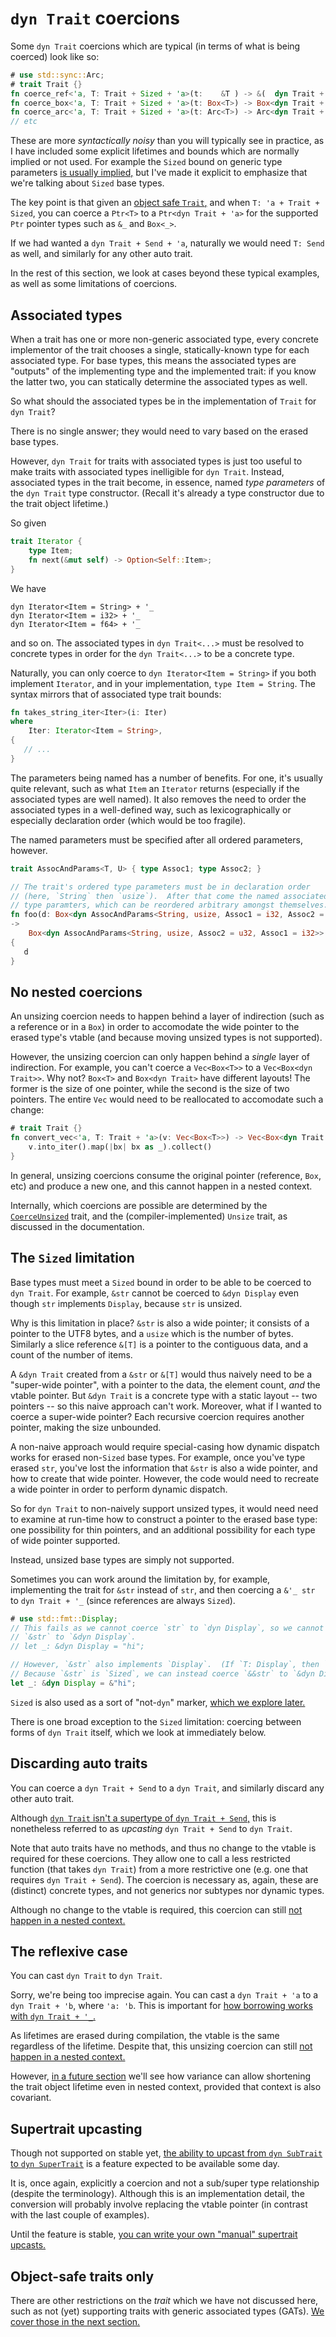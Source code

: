 # `dyn Trait` coercions

Some `dyn Trait` coercions which are typical (in terms of what is being coerced) look like so:
```rust
# use std::sync::Arc;
# trait Trait {}
fn coerce_ref<'a, T: Trait + Sized + 'a>(t:    &T ) -> &(  dyn Trait + 'a) { t }
fn coerce_box<'a, T: Trait + Sized + 'a>(t: Box<T>) -> Box<dyn Trait + 'a> { t }
fn coerce_arc<'a, T: Trait + Sized + 'a>(t: Arc<T>) -> Arc<dyn Trait + 'a> { t }
// etc
```

These are more *syntactically noisy* than you will typically see in practice, as
I have included some explicit lifetimes and bounds which are normally implied
or not used.  For example the `Sized` bound on generic type parameters
[is usually implied,](https://doc.rust-lang.org/reference/special-types-and-traits.html#sized)
but I've made it explicit to emphasize that we're talking about `Sized` base types.

The key point is that given an [object safe `Trait`,](dyn-safety.md) and when
`T: 'a + Trait + Sized`, you can coerce a `Ptr<T>` to a `Ptr<dyn Trait + 'a>`
for the supported `Ptr` pointer types such as `&_` and `Box<_>`.

If we had wanted a `dyn Trait + Send + 'a`, naturally we would need `T: Send`
as well, and similarly for any other auto trait.

In the rest of this section, we look at cases beyond these typical examples,
as well as some limitations of coercions.

## Associated types

When a trait has one or more non-generic associated type, every concrete implementor of
the trait chooses a single, statically-known type for each associated type.  For base
types, this means the associated types are "outputs" of the implementing type and the
implemented trait: if you know the latter two, you can statically determine the
associated types as well.

So what should the associated types be in the implementation of `Trait` for
`dyn Trait`?

There is no single answer; they would need to vary based on the erased base types.

However, `dyn Trait` for traits with associated types is just too useful to
make traits with associated types inelligible for `dyn Trait`.  Instead, associated
types in the trait become, in essence, named *type parameters* of the `dyn Trait`
type constructor. (Recall it's already a type constructor due to the trait object lifetime.)

So given
```rust
trait Iterator {
    type Item;
    fn next(&mut self) -> Option<Self::Item>;
}
```
We have
```rust,ignore
dyn Iterator<Item = String> + '_
dyn Iterator<Item = i32> + '_
dyn Iterator<Item = f64> + '_
```
and so on.  The associated types in `dyn Trait<...>` must be resolved to
concrete types in order for the `dyn Trait<...>` to be a concrete type.

Naturally, you can only coerce to `dyn Iterator<Item = String>` if you
both implement `Iterator`, and in your implementation, `type Item = String`.
The syntax mirrors that of associated type trait bounds:
```rust
fn takes_string_iter<Iter>(i: Iter)
where
    Iter: Iterator<Item = String>,
{
   // ...
}
```

The parameters being named has a number of benefits.  For one, it's
usually quite relevant, such as what `Item` an `Iterator` returns
(especially if the associated types are well named).  It also removes
the need to order the associated types in a well-defined way, such as
lexicographically or especially declaration order (which would be too fragile).

The named parameters must be specified after all ordered parameters, however.
```rust
trait AssocAndParams<T, U> { type Assoc1; type Assoc2; }

// The trait's ordered type parameters must be in declaration order
// (here, `String` then `usize`).  After that come the named associated
// type paramters, which can be reordered arbitrary amongst themselves.
fn foo(d: Box<dyn AssocAndParams<String, usize, Assoc1 = i32, Assoc2 = u32>>)
->
    Box<dyn AssocAndParams<String, usize, Assoc2 = u32, Assoc1 = i32>>
{
   d
}
```


## No nested coercions

An unsizing coercion needs to happen behind a layer of indirection (such as a
reference or in a `Box`) in order to accomodate the wide pointer to the erased
type's vtable (and because moving unsized types is not supported).

However, the unsizing coercion can only happen behind a *single* layer of
indirection.  For example, you can't coerce a `Vec<Box<T>>` to a `Vec<Box<dyn Trait>>`.
Why not?  `Box<T>` and `Box<dyn Trait>` have different layouts!  The former
is the size of one pointer, while the second is the size of two pointers.
The entire `Vec` would need to be reallocated to accomodate such a change:
```rust
# trait Trait {}
fn convert_vec<'a, T: Trait + 'a>(v: Vec<Box<T>>) -> Vec<Box<dyn Trait + 'a>> {
    v.into_iter().map(|bx| bx as _).collect()
}
```

In general, unsizing coercions consume the original pointer (reference, `Box`,
etc) and produce a new one, and this cannot happen in a nested context.

Internally, which coercions are possible are determined by the
[`CoerceUnsized`](https://doc.rust-lang.org/std/ops/trait.CoerceUnsized.html)
trait, and the (compiler-implemented) `Unsize` trait, as discussed in the
documentation.

## The `Sized` limitation

Base types must meet a `Sized` bound in order to be able to be coerced to
`dyn Trait`.  For example, `&str` cannot be coerced to `&dyn Display`
even though `str` implements `Display`, because `str` is unsized.

Why is this limitation in place?  `&str` is also a wide pointer; it consists
of a pointer to the UTF8 bytes, and a `usize` which is the number of bytes.
Similarly a slice reference `&[T]` is a pointer to the contiguous data, and
a count of the number of items.

A `&dyn Trait` created from a `&str` or `&[T]` would thus naively need to be
a "super-wide pointer", with a pointer to the data, the element count, *and*
the vtable pointer.  But `&dyn Trait` is a concrete type with a static layout
-- two pointers -- so this naive approach can't work.  Moreover, what if I
wanted to coerce a super-wide pointer?  Each recursive coercion requires
another pointer, making the size unbounded.

A non-naive approach would require special-casing how dynamic dispatch
works for erased non-`Sized` base types.  For example, once you've type
erased `str`, you've lost the information that `&str` is also a wide pointer,
and how to create that wide pointer.  However, the code would need to recreate
a wide pointer in order to perform dynamic dispatch.

So for `dyn Trait` to non-naively support unsized types, it would need need
to examine at run-time how to construct a pointer to the erased base type:
one possibility for thin pointers, and an additional possibility for each type
of wide pointer supported.

Instead, unsized base types are simply not supported.

Sometimes you can work around the limitation by, for example, implementing
the trait for `&str` instead of `str`, and then coercing a `&'_ str` to
`dyn Trait + '_` (since references are always `Sized`).
```rust
# use std::fmt::Display;
// This fails as we cannot coerce `str` to `dyn Display`, so we cannot coerce
// `&str` to `&dyn Display`.
// let _: &dyn Display = "hi";

// However, `&str` also implements `Display`.  (If `T: Display`, then `&T: Display`.)
// Because `&str` is `Sized`, we can instead coerce `&&str` to `&dyn Display`:
let _: &dyn Display = &"hi";
```

`Sized` is also used as a sort of "not-`dyn`" marker,
[which we explore later.](dyn-safety.md#the-sized-constraints)

There is one broad exception to the `Sized` limitation: coercing between
forms of `dyn Trait` itself, which we look at immediately below.

## Discarding auto traits

You can coerce a `dyn Trait + Send` to a `dyn Trait`, and similarly discard
any other auto trait.

Although
[`dyn Trait` isn't a supertype of `dyn Trait + Send`,](./dyn-trait-overview.md#dyn-trait-is-not-a-supertype)
this is nonetheless referred to as *upcasting* `dyn Trait + Send` to `dyn Trait`.

Note that auto traits have no methods, and thus no change to the vtable is
required for these coercions.  They allow one to call a less restricted
function (that takes `dyn Trait`) from a more restrictive one (e.g. one that
requires `dyn Trait + Send`).  The coercion is necessary as, again, these are
(distinct) concrete types, and not generics nor subtypes nor dynamic types.

Although no change to the vtable is required, this coercion can still
[not happen in a nested context.](#no-nested-coercions)

## The reflexive case

You can cast `dyn Trait` to `dyn Trait`.

Sorry, we're being too imprecise again.  You can cast a `dyn Trait + 'a` to a `dyn Trait + 'b`,
where `'a: 'b`.  This is important for
[how borrowing works with `dyn Trait + '_`.](./dyn-covariance.md#unsizing-coercions-in-invariant-context)

As lifetimes are erased during compilation, the vtable is the same regardless of the lifetime.
Despite that, this unsizing coercion can still [not happen in a nested context.](#no-nested-coercions)

However, [in a future section](http://127.0.0.1:3000/dyn-covariance.html) we'll see
how variance can allow shortening the trait object lifetime even in nested context,
provided that context is also covariant.

## Supertrait upcasting

Though not supported on stable yet,
[the ability to upcast from `dyn SubTrait` to `dyn SuperTrait`](https://github.com/rust-lang/rust/issues/65991)
is a feature expected to be available some day.

It is, once again, explicitly a coercion and not a sub/super type relationship
(despite the terminology).  Although this is an implementation detail, the
conversion will probably involve replacing the vtable pointer (in contrast
with the last couple of examples).

Until the feature is stable,
[you can write your own "manual" supertrait upcasts.](./dyn-trait-combining.md#manual-supertrait-upcasting)

## Object-safe traits only

There are other restrictions on the *trait* which we have not discussed here,
such as not (yet) supporting traits with generic associated types (GATs).
[We cover those in the next section.](dyn-safety.md)
